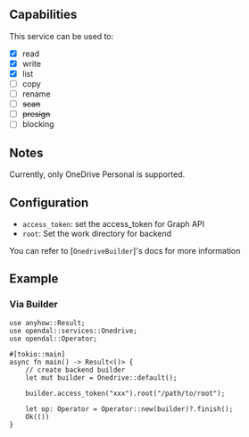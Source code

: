 ## Capabilities

This service can be used to:

- [x] read
- [x] write
- [x] list
- [ ] copy
- [ ] rename
- [ ] ~~scan~~
- [ ] ~~presign~~
- [ ] blocking

## Notes

Currently, only OneDrive Personal is supported.

## Configuration

- `access_token`: set the access_token for Graph API
- `root`: Set the work directory for backend

You can refer to [`OnedriveBuilder`]'s docs for more information

## Example

### Via Builder

```rust,no_run
use anyhow::Result;
use opendal::services::Onedrive;
use opendal::Operator;

#[tokio::main]
async fn main() -> Result<()> {
    // create backend builder
    let mut builder = Onedrive::default();

    builder.access_token("xxx").root("/path/to/root");

    let op: Operator = Operator::new(builder)?.finish();
    Ok(())
}

